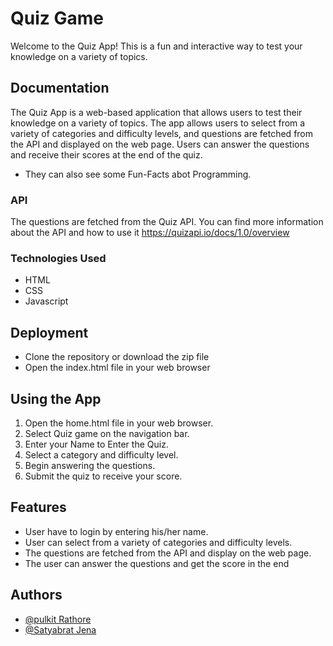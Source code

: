
# Quiz Game

Welcome to the Quiz App! This is a fun and interactive way to test your knowledge on a variety of topics.


## Documentation


The Quiz App is a web-based application that allows users to test their knowledge on a variety of topics. The app allows users to select from a variety of categories and difficulty levels, and questions are fetched from the API and displayed on the web page. Users can answer the questions and receive their scores at the end of the quiz. 

- They can also see some Fun-Facts abot Programming.

### API 
The questions are fetched from the Quiz API. You can find more information about the API and how to use it
https://quizapi.io/docs/1.0/overview

### Technologies Used
- HTML
- CSS
- Javascript

## Deployment

* Clone the repository or download the zip file
* Open the index.html file in your web browser

## Using the App

1. Open the home.html file in your web browser.
2. Select Quiz game on the navigation bar.
3. Enter your Name to Enter the Quiz.
3. Select a category and difficulty level.
4. Begin answering the questions.
5. Submit the quiz to receive your score.
## Features

- User have to login by entering his/her name.
- User can select from a variety of categories and difficulty levels.
- The questions are fetched from the API and display on the web page.
- The user can answer the questions and get the score in the end


## Authors

- [@pulkit Rathore](https://github.com/pulkitrathore21)
- [@Satyabrat Jena](https://github.com/satyabratjena)


